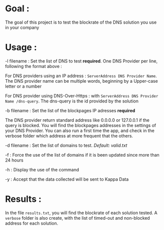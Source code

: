 # Goal :

The goal of this project is to test the blockrate of the DNS solution you use in your company

# Usage :

-l filename : Set the list of DNS to test **required**. One DNS Provider per line, following the format above :

For DNS providers using an IP address : `ServerAddress DNS Provider Name`. The DNS provider name can be multiple words, beginning by a Upper-case letter or a number

For DNS provider using DNS-Over-Https : with `ServerAddress DNS Provider Name /dns-query`. The dns-query is the id provided by the solution

-b filename : Set the list of the blockpages IP adresses **required**

The DNS provider return standard address like 0.0.0.0 or 127.0.0.1 if the query is blocked.
You will find the blockpages addresses in the settings of your DNS Provider. 
You can also run a first time the app, and check in the verbose folder which address at more frequent that the others.

-d filename : Set the list of domains to test. *Default: valid.txt* 

-f : Force the use of the list of domains if it is been updated since more than 24 hours

-h : Display the use of the command

-y : Accept that the data collected will be sent to Kappa Data

# Results :

In the file `results.txt`, you will find the blockrate of each solution tested. A `verbose` folder is also create, with the list of timed-out and non-blocked address for each solution.
